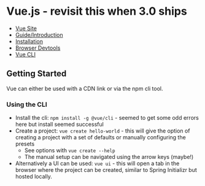 # Vue.js - revisit this when 3.0 ships

* [Vue Site](https://vuejs.org/)
* [Guide/Introduction](https://vuejs.org/v2/guide/)
* [Installation](https://vuejs.org/v2/guide/installation.html)
* [Browser Devtools](https://github.com/vuejs/vue-devtools#vue-devtools)
* [Vue CLI](https://cli.vuejs.org/)

## Getting Started

Vue can either be used with a CDN link or via the npm cli tool.

### Using the CLI

* Install the cli: `npm install -g @vue/cli` - seemed to get some odd errors here but install seemed successful
* Create a project: `vue create hello-world` - this will give the option of creating a project with a set of defaults or manually configuring the presets
  * See options with `vue create --help`
  * The manual setup can be navigated using the arrow keys (maybe!)
* Alternatively a UI can be used: `vue ui` - this will open a tab in the browser where the project can be created, similar to Spring Initializr but hosted locally.